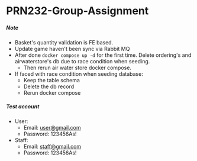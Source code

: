 # PRN232-Group-Assignment

##### *Note*
- Basket's quantity validation is FE based.
- Update game haven't been sync via Rabbit MQ
- After done `docker compose up -d` for the first time. Delete ordering's and airwaterstore's db due to race condition when seeding.
  - Then rerun air water store docker compose.
- If faced with race condition when seeding database:
  - Keep the table schema
  - Delete the db record
  - Rerun docker compose

##### *Test account*
- User:
  - Email: user@gmail.com
  - Password: 123456As!
- Staff:
  - Email: staff@gmail.com
  - Password: 123456As!
